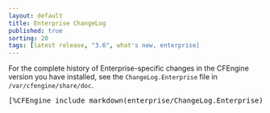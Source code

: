 ```yaml
---
layout: default
title: Enterprise ChangeLog
published: true
sorting: 20
tags: [latest release, "3.6", what's new, enterprise]
---
```


For the complete history of Enterprise-specific changes in the CFEngine version you have
installed, see the `ChangeLog.Enterprise` file in `/var/cfengine/share/doc`.

<pre>
[%CFEngine_include_markdown(enterprise/ChangeLog.Enterprise)%]
</pre>
